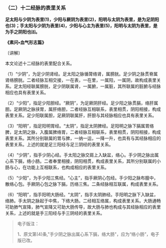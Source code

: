 ### （二）十二经脉的表里关系

**足太阳与少阴为表里(1)，少阳与厥阴为表里(2)，阳明与太阴为表里，是为足阴阳也(3)；手太阳与少阴为表里(4)，少阳与心主为表里(5)，阳明与太阴为表里，是为手之阴阳也⑻。**

**《素问•血气形志篇》**

〔讲解〕

本文论述十二经脉的表里配合关系。

（1）“少阴”，为足少阴肾经。足太阳之脉循膂络肾，属膀胱。足少阴之脉贯脊属肾络膀胱。二者经脉互相交接，一在表，一在里，一属阳，一属阴，故构成表里关系。足太阳经联属膀胱，足少阴联属肾，一属腑，一属脏，其所联属的脏腑与经脉相应也具有表里关系。

（2）“少阳”，指足少阳胆经。“厥阴”，为足厥阴肝经。足少阳之脉贯膈，络肝属胆。足厥阴之脉挟胃，属肝络胆，二者经脉互相联系，表里相贯，阴阳相接，构成表里关系。足少阳联属胆，足厥阴联属肝，肝胆与其经脉相应也具有表里关系。

（3）“阳明”，指足阳明胃经。“太阴”，指足太阴脾经。足阳明之脉下膈属胃络脾，足太阴之脉，入腹属脾络胃，二者经脉互相联系，表里相贯，阴阳相接，构成表里关系。其所分别联属的胃与脾，一纳一运，一降一升，也具有与其经脉相应的表里关系。上述的就是足三阳经与足三阴经的表里关系。

（4）“少阴”，指手少阴心经。手太阳之脉交肩上入缺盆，络心。手少阴之脉出属心系下膈，络小肠。二者奉里相接，阴阳相贯，构成表里关系，其所分别联属的小肠与心，在功能上互相联系，也构成相应的表里关系。

（5）“少阳”，为手少阳三焦经。“心主”，指手厥阴心包经。手少阳之脉布膻中，散络心包。手厥阴心包之脉下膈，历络三焦。二条经脉相互联属，构成表里关系。

（6）“阳明”，指手阳明大肠经。“太阴”，指手太阴肺经。手阳明之脉下入缺盆，络肺。手太阴之脉起于中焦，下络大肠。二经相互络属，构成表里关系。大肠通畅可助肺气宣降，肺气宣降又可助大肠传导，故大肠与肺也构成与其经脉相应的表里关系，上述的就是手三阳经与手三阴经的表里关系。

> 电子版注：
>
> 1、原文第(4)条,"手少阴之脉出属心系下膈，络大肠"，应为“络小肠”，电子版已改。